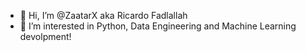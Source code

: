 - 👋 Hi, I’m @ZaatarX aka Ricardo Fadlallah
- 👀 I’m interested in Python, Data Engineering and Machine Learning devolpment!

<!---
ZaatarX/ZaatarX is a ✨ special ✨ repository because its `README.md` (this file) appears on your GitHub profile.
You can click the Preview link to take a look at your changes.
--->
